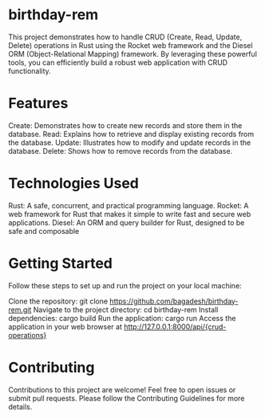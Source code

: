 # birthday-rem

This project demonstrates how to handle CRUD (Create, Read, Update, Delete) operations in Rust using the Rocket web framework and the Diesel ORM (Object-Relational Mapping) framework. By leveraging these powerful tools, you can efficiently build a robust web application with CRUD functionality.

# Features
Create: Demonstrates how to create new records and store them in the database.
Read: Explains how to retrieve and display existing records from the database.
Update: Illustrates how to modify and update records in the database.
Delete: Shows how to remove records from the database.

# Technologies Used
Rust: A safe, concurrent, and practical programming language.
Rocket: A web framework for Rust that makes it simple to write fast and secure web applications.
Diesel: An ORM and query builder for Rust, designed to be safe and composable

# Getting Started
Follow these steps to set up and run the project on your local machine:

Clone the repository: git clone https://github.com/bagadesh/birthday-rem.git
Navigate to the project directory: cd birthday-rem
Install dependencies: cargo build
Run the application: cargo run
Access the application in your web browser at http://127.0.0.1:8000/api/{crud-operations}

# Contributing
Contributions to this project are welcome! Feel free to open issues or submit pull requests. Please follow the Contributing Guidelines for more details.
